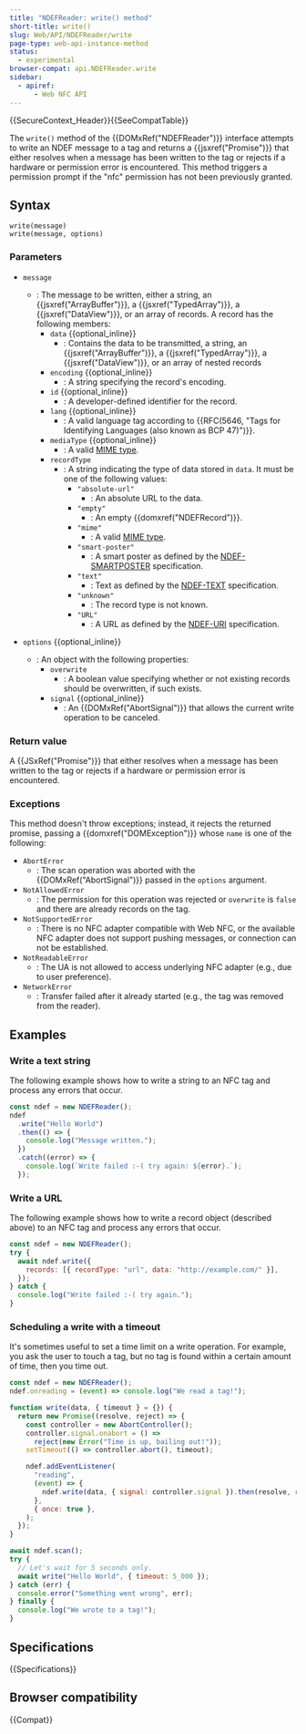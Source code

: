 ```yaml
---
title: "NDEFReader: write() method"
short-title: write()
slug: Web/API/NDEFReader/write
page-type: web-api-instance-method
status:
  - experimental
browser-compat: api.NDEFReader.write
sidebar:
  - apiref:
      - Web NFC API
---
```


{{SecureContext_Header}}{{SeeCompatTable}}

The `write()` method of the {{DOMxRef("NDEFReader")}} interface attempts to write an NDEF message to a tag and returns a {{jsxref("Promise")}} that either resolves when a message has been written to the tag or rejects if a hardware or permission error is encountered. This method triggers a permission prompt if the "nfc" permission has not been previously granted.

## Syntax

```js-nolint
write(message)
write(message, options)
```

### Parameters

- `message`
  - : The message to be written, either a string, an {{jsxref("ArrayBuffer")}}, a {{jsxref("TypedArray")}},
    a {{jsxref("DataView")}}, or an array of records. A record has the following members:
    - `data` {{optional_inline}}
      - : Contains the data to be transmitted, a string, an {{jsxref("ArrayBuffer")}}, a {{jsxref("TypedArray")}},
        a {{jsxref("DataView")}}, or an array of nested records
    - `encoding` {{optional_inline}}
      - : A string specifying the record's encoding.
    - `id` {{optional_inline}}
      - : A developer-defined identifier for the record.
    - `lang` {{optional_inline}}
      - : A valid language tag according to {{RFC(5646, "Tags for Identifying Languages (also known as BCP 47)")}}.
    - `mediaType` {{optional_inline}}
      - : A valid [MIME type](/en-US/docs/Web/HTTP/Guides/MIME_types).
    - `recordType`
      - : A string indicating the type of data stored in `data`. It must be one of the following values:
        - `"absolute-url"`
          - : An absolute URL to the data.
        - `"empty"`
          - : An empty {{domxref("NDEFRecord")}}.
        - `"mime"`
          - : A valid [MIME type](/en-US/docs/Web/HTTP/Guides/MIME_types).
        - `"smart-poster"`
          - : A smart poster as defined by the [NDEF-SMARTPOSTER](https://w3c.github.io/web-nfc/#bib-ndef-smartposter) specification.
        - `"text"`
          - : Text as defined by the [NDEF-TEXT](https://w3c.github.io/web-nfc/#bib-ndef-text) specification.
        - `"unknown"`
          - : The record type is not known.
        - `"URL"`
          - : A URL as defined by the [NDEF-URI](https://w3c.github.io/web-nfc/#bib-ndef-uri) specification.

- `options` {{optional_inline}}
  - : An object with the following properties:
    - `overwrite`
      - : A boolean value specifying whether or not existing records should be overwritten, if such exists.
    - `signal` {{optional_inline}}
      - : An {{DOMxRef("AbortSignal")}} that allows the current write operation to be canceled.

### Return value

A {{JSxRef("Promise")}} that either resolves when a message has been written to the tag or rejects if a hardware or permission error is encountered.

### Exceptions

This method doesn't throw exceptions; instead, it rejects the returned promise,
passing a {{domxref("DOMException")}} whose `name` is one of the
following:

- `AbortError`
  - : The scan operation was aborted with the {{DOMxRef("AbortSignal")}} passed in the `options` argument.
- `NotAllowedError`
  - : The permission for this operation was rejected or `overwrite` is
    `false` and there are already records on the tag.
- `NotSupportedError`
  - : There is no NFC adapter compatible with Web NFC, or the available NFC adapter does
    not support pushing messages, or connection can not be established.
- `NotReadableError`
  - : The UA is not allowed to access underlying NFC adapter (e.g., due to user
    preference).
- `NetworkError`
  - : Transfer failed after it already started (e.g., the tag was removed from the
    reader).

## Examples

### Write a text string

The following example shows how to write a string to an NFC tag and process any errors that occur.

```js
const ndef = new NDEFReader();
ndef
  .write("Hello World")
  .then(() => {
    console.log("Message written.");
  })
  .catch((error) => {
    console.log(`Write failed :-( try again: ${error}.`);
  });
```

### Write a URL

The following example shows how to write a record object (described above) to an NFC tag and process any errors that occur.

```js
const ndef = new NDEFReader();
try {
  await ndef.write({
    records: [{ recordType: "url", data: "http://example.com/" }],
  });
} catch {
  console.log("Write failed :-( try again.");
}
```

### Scheduling a write with a timeout

It's sometimes useful to set a time limit on a write operation. For example, you ask the user to touch a tag, but no tag is found within a certain amount of time, then you time out.

```js
const ndef = new NDEFReader();
ndef.onreading = (event) => console.log("We read a tag!");

function write(data, { timeout } = {}) {
  return new Promise((resolve, reject) => {
    const controller = new AbortController();
    controller.signal.onabort = () =>
      reject(new Error("Time is up, bailing out!"));
    setTimeout(() => controller.abort(), timeout);

    ndef.addEventListener(
      "reading",
      (event) => {
        ndef.write(data, { signal: controller.signal }).then(resolve, reject);
      },
      { once: true },
    );
  });
}

await ndef.scan();
try {
  // Let's wait for 5 seconds only.
  await write("Hello World", { timeout: 5_000 });
} catch (err) {
  console.error("Something went wrong", err);
} finally {
  console.log("We wrote to a tag!");
}
```

## Specifications

{{Specifications}}

## Browser compatibility

{{Compat}}
